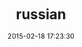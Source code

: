 ---
layout: post
title:  "russian"
repo:   "yaroslav/russian"
date:   2015-02-18 17:23:30
gemurl: http://github.com/yaroslav/russian/
---